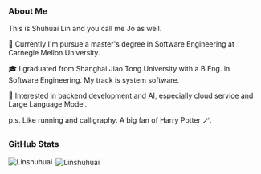 ### About Me
This is Shuhuai Lin and you call me Jo as well.

🌱  Currently I'm pursue a master's degree in Software Engineering at Carnegie Mellon University.

🎓  I graduated from Shanghai Jiao Tong University with a B.Eng. in Software Engineering. My track is system software.

🤔  Interested in backend development and AI, especially cloud service and Large Language Model.

p.s. Like running and calligraphy. A big fan of Harry Potter 🪄.

<!--
[![LinkedIn](https://img.shields.io/badge/LinkedIn-%230077B5.svg?logo=linkedin&logoColor=white)](https://linkedin.com/in/shuhuai-linux) 
-->
### GitHub Stats
<p><img align="left" src="https://github-readme-streak-stats.herokuapp.com/?user=Linshuhuai&theme=dark&hide_border=false" alt="Linshuhuai" /></p>
<p>&nbsp;<img align="center" src="https://github-readme-stats.vercel.app/api/top-langs/?username=Linshuhuai&theme=dark&hide_border=false&include_all_commits=false&count_private=false&layout=compact" alt="Linshuhuai" /></p>


<!--
### Tech Stack
![C](https://img.shields.io/badge/c-%2300599C.svg?style=for-the-badge&logo=c&logoColor=white) ![C++](https://img.shields.io/badge/c++-%2300599C.svg?style=for-the-badge&logo=c%2B%2B&logoColor=white) ![Java](https://img.shields.io/badge/java-%23ED8B00.svg?style=for-the-badge&logo=java&logoColor=white) ![AWS](https://img.shields.io/badge/AWS-%23FF9900.svg?style=for-the-badge&logo=amazon-aws&logoColor=white) ![Google Cloud](https://img.shields.io/badge/Google%20Cloud-%234285F4.svg?style=for-the-badge&logo=google-cloud&logoColor=white) ![Spring](https://img.shields.io/badge/spring-%236DB33F.svg?style=for-the-badge&logo=spring&logoColor=white) ![Go](https://img.shields.io/badge/go-%2300ADD8.svg?style=for-the-badge&logo=go&logoColor=white) ![Python](https://img.shields.io/badge/python-3670A0?style=for-the-badge&logo=python&logoColor=ffdd54) ![CSS3](https://img.shields.io/badge/css3-%231572B6.svg?style=for-the-badge&logo=css3&logoColor=white) ![HTML5](https://img.shields.io/badge/html5-%23E34F26.svg?style=for-the-badge&logo=html5&logoColor=white) 

# 📊 GitHub Stats:
![](https://github-readme-stats.vercel.app/api?username=Linshuhuai&theme=dark&hide_border=false&include_all_commits=false&count_private=false)<br/>
![](https://github-readme-streak-stats.herokuapp.com/?user=Linshuhuai&theme=dark&hide_border=false)<br/>
![](https://github-readme-stats.vercel.app/api/top-langs/?username=Linshuhuai&theme=dark&hide_border=false&include_all_commits=false&count_private=false&layout=compact)

# website to create profile
https://rahuldkjain.github.io/gh-profile-readme-generator/
https://gprm.itsvg.in/
